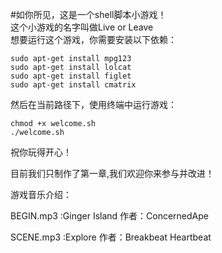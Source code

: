 #如你所见，这是一个shell脚本小游戏！  
这个小游戏的名字叫做Live or Leave  
想要运行这个游戏，你需要安装以下依赖：
```shell
sudo apt-get install mpg123
sudo apt-get install lolcat
sudo apt-get install figlet
sudo apt-get install cmatrix
```

然后在当前路径下，使用终端中运行游戏：
```shell
chmod +x welcome.sh
./welcome.sh
```
祝你玩得开心！

目前我们只制作了第一章,我们欢迎你来参与并改进！

游戏音乐介绍：

BEGIN.mp3 :Ginger Island 作者：ConcernedApe

SCENE.mp3 :Explore 作者：Breakbeat Heartbeat
